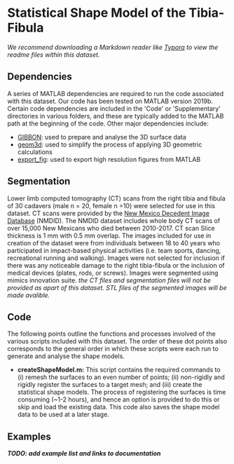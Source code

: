 # Statistical Shape Model of the Tibia-Fibula

*We recommend downloading a Markdown reader like [Typora](https://typora.io/) to view the readme files within this dataset.*



## Dependencies

A series of MATLAB dependencies are required to run the code associated with this dataset. Our code has been tested on MATLAB version 2019b. Certain code dependencies are included in the 'Code' or 'Supplementary' directories in various folders, and these are typically added to the MATLAB path at the beginning of the code. Other major dependencies include:

- [GIBBON](https://www.gibboncode.org/): used to prepare and analyse the 3D surface data
- [geom3d](https://au.mathworks.com/matlabcentral/fileexchange/24484-geom3d): used to simplify the process of applying 3D geometric calculations
- [export_fig](https://au.mathworks.com/matlabcentral/fileexchange/23629-export_fig): used to export high resolution figures from MATLAB



## Segmentation

Lower limb computed tomography (CT) scans from the right tibia and fibula of 30 cadavers (male n = 20, female n =10) were selected for use in this dataset. CT scans were provided by the [New Mexico Decedent Image Database](https://nmdid.unm.edu/) (NMDID). The NMDID dataset includes whole body CT scans of over 15,000 New Mexicans who died between 2010-2017. CT scan Slice thickness is 1 mm with 0.5 mm overlap. The images included for use in creation of the dataset were from individuals between 18 to 40 years who participated in impact-based physical activities (i.e. team sports, dancing, recreational running and walking). Images were not selected for inclusion if there was any noticeable damage to the right tibia-fibula or the inclusion of medical devices (plates, rods, or screws). Images were segmented using mimics innovation suite.
*the CT files and segmentation files will not be provided as apart of this dataset. STL files of the segmented images will be made avalible.* 

## Code

The following points outline the functions and processes involved of the various scripts included with this dataset. The order of these dot points also corresponds to the general order in which these scripts were each run to generate and analyse the shape models.

- **createShapeModel.m:** This script contains the required commands to (i) remesh the surfaces to an even number of points; (ii) non-rigidly and rigidly register the surfaces to a target mesh; and (iii) create the statistical shape models. The process of registering the surfaces is time consuming (~1-2 hours), and hence an option is provided to do this or skip and load the existing data. This code also saves the shape model data to be used at a later stage.



## Examples

***TODO: add example list and links to documentation***
